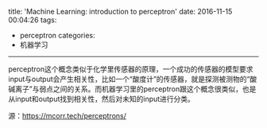 title: 'Machine Learning: introduction to perceptron'
date: 2016-11-15 00:04:26
tags:
- perceptron
categories:
- 机器学习
---

perceptron这个概念类似于化学里传感器的原理，一个成功的传感器的模型要求input与output会产生相关性，比如一个“酸度计”的传感器，就是探测被测物的“酸碱离子”与弱点之间的关系。而机器学习里的perceptron跟这个概念很类似，也是从input和output找到相关性，然后对未知的input进行分类。

源：https://mcorr.tech/perceptrons/